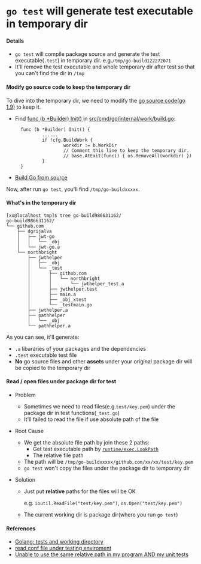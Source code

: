 # `go test` will generate test executable in temporary dir

#### Details
* `go test` will compile package source and generate the test executable(`.test`) in temporary dir. e.g.`/tmp/go-build122272071`
* It'll remove the test executable and whole temporary dir after test so that you can't find the dir in `/tmp`

#### Modify go source code to keep the temporary dir
To dive into the temporary dir, we need to modify the [go source code(go 1.9)](https://github.com/golang/go/blob/dev.boringcrypto.go1.9/src/cmd/go/internal/work/build.go#L708) to keep it.

* Find [func (b *Builder) Init() ](https://github.com/golang/go/blob/dev.boringcrypto.go1.9/src/cmd/go/internal/work/build.go#L708) in [src/cmd/go/internal/work/build.go](https://github.com/golang/go/blob/dev.boringcrypto.go1.9/src/cmd/go/internal/work/build.go#L708):
        
        func (b *Builder) Init() {
                ......
                if !cfg.BuildWork {
                        workdir := b.WorkDir
                        // Comment this line to keep the temporary dir.
                        // base.AtExit(func() { os.RemoveAll(workdir) })
                }
        }
* [Build Go from source](https://github.com/northbright/Notes/blob/master/Golang/Install/install-latest-go-release-from-source-on-centos7.md)

Now, after run `go test`, you'll find `/tmp/go-buildxxxxx`.

#### What's in the temporary dir
```
[xx@localhost tmp]$ tree go-build986631162/
go-build986631162/
└── github.com
    ├── dgrijalva
    │   ├── jwt-go
    │   │   └── _obj
    │   └── jwt-go.a
    └── northbright
        ├── jwthelper
        │   ├── _obj
        │   └── _test
        │       ├── github.com
        │       │   └── northbright
        │       │       └── jwthelper_test.a
        │       ├── jwthelper.test
        │       ├── main.a
        │       ├── _obj_xtest
        │       └── _testmain.go
        ├── jwthelper.a
        ├── pathhelper
        │   └── _obj
        └── pathhelper.a
```

As you can see, it'll generate:
* `.a` libararies of your packages and the dependencies
* `.test` executable test file
* **No** go source files and other **assets** under your original package dir will be copied to the temporary dir

#### Read / open files under package dir for test
* Problem
  * Sometimes we need to read files(e.g.`test/key.pem`) under the package dir in test functions(`_test.go`)
  * It'll failed to read the file if use absolute path of the file

* Root Cause
  * We get the absolute file path by join these 2 paths:
     *  Get test executable path by [`runtime/exec.LookPath`](https://godoc.org/os/exec#LookPath) 
     *  The relative file path
   * The path will be `/tmp/go-buildxxxxx/github.com/xx/xx/test/key.pem`
   * `go test` won't copy the files under the package dir to temporary dir

* Solution
  * Just put **relative** paths for the files will be OK
    
    e.g. `ioutil.ReadFile("test/key.pem")`, `os.Open("test/key.pem")`
  * The current working dir is package dir(where you run `go test`)

#### References
* [Golang: tests and working directory](http://stackoverflow.com/questions/23847003/golang-tests-and-working-directory)
* [read conf file under testing enviroment](https://groups.google.com/forum/#!topic/golang-nuts/-PQ_E0biZCo)
* [Unable to use the same relative path in my program AND my unit tests](https://stackoverflow.com/questions/31990342/unable-to-use-the-same-relative-path-in-my-program-and-my-unit-tests)
